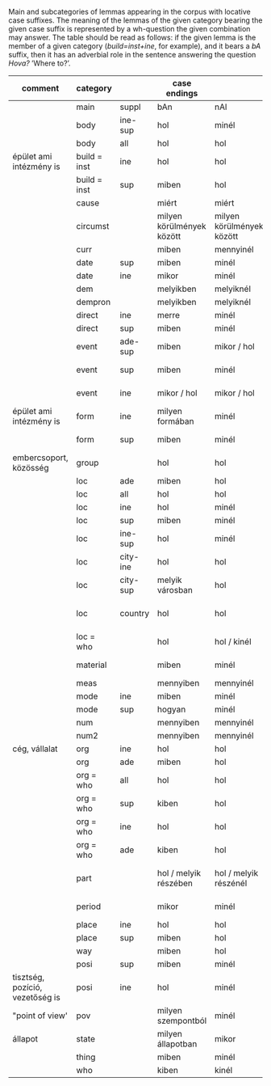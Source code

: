Main and subcategories of lemmas appearing in the corpus with locative case suffixes. The meaning of the lemmas of the given category bearing the given case suffix is represented by a wh-question the given combination may answer. The table should be read as follows: if the given lemma is the member of a given category (*build=inst+ine*, for example), and it bears a *bA* suffix, then it has an adverbial role in the sentence answering the question *Hova?* ’Where to?’. 


|           comment               | category     || case endings              |                           |                           |                       |                        |                       |                          |                          |                          |
|---------------------------------|--------------|----------|---------------------------|---------------------------|---------------------------|-----------------------|------------------------|-----------------------|--------------------------|--------------------------|--------------------------|
|                        | main         | suppl    | bAn                       | nAl                       | On                        | bA                    | hOz                    | rA                    | bOl                      | tOl                      | rOl                      |
|                                 | body         | ine-sup  | hol                       | minél                     | hol                       | hova                  | mihez                  | hova                  | honnan                   | mitől                    | honnan                   |
|                                 | body         | all      | hol                       | hol                       | hol                       | hova                  | hova                   | hova                  | honnan                   | honnan                   | honnan                   |
|épület ami intézmény is | build = inst | ine      | hol                       | hol                       | min                       | hova                  | Hova                   | mire                  | honnan                   | kitől / honnan           | miről                    |
|         | build = inst | sup      | miben                     | hol                       | hol                       | mibe                  | hova                   | hova                  | miből                    | kitől / honnan           | honnan                   |
|                                 | cause        |          | miért                     | miért                     | miért                     | miért                 | miért                  | miért                 | miért                    | miért                    | miért                    |
|                                 | circumst     |          | milyen körülmények között | milyen körülmények között | milyen körülmények között | milyen helyzetbe      | milyen körülményekhez  | milyen helyzetre      | milyen helyzetből        | milyen helyzettől        | milyen helyzetről        |
|                                 | curr         |          | miben                     | mennyinél                 | hány _On                  | mennyibe              | mihez                  | mennyire              | mennyiből                | mennyitől                | mennyiről                |
|                                 | date         | sup      | miben                     | minél                     | mikor                     | mibe                  | mihez                  | mikorra               | miből                    | mikortól                 | miről                    |
|                                 | date         | ine      | mikor                     | minél                     | min                       | mibe                  | mihez                  | mikorra               | miből                    | mikortól                 | miről                    |
|                                 | dem          |          | melyikben                 | melyiknél                 | melyiken                  | melyikbe              | melyikhez              | melyikre              | melyikből                | melyiktől                | melyikről                |
|                                 | dempron      |          | melyikben                 | melyiknél                 | melyiken                  | melyikbe              | melyikhez              | melyikre              | melyikből                | melyiktől                | melyikről                |
|                                 | direct       | ine      | merre                     | minél                     | min                       | merre                 | mihez                  | mire                  | honnan                   | mitől                    | miről                    |
|                                 | direct       | sup      | miben                     | minél                     | hol / merre               | mibe                  | mihez                  | merre                 | miből                    | mitől                    | honnan                   |
|                                 | event        | ade-sup  | miben                     | mikor / hol               | mikor / hol               | mibe                  | hova                   | hova / mikorra        | miből                    | honnan / mikortól        | honnan                   |
|                                 | event        | sup      | miben                     | minél                     | mikor / hol               | mibe                  | mihez                  | hova / mikorra        | hova / mikorra           | mitől                    | miről                    |
|                                 | event        | ine      | mikor / hol               | mikor / hol               | min                       | hova                  | hova                   | mire / mikorra        | honnan                   | honnan / mikortól        | miről                    |
| épület ami intézmény is                                          | form         | ine      | milyen formában           | minél                     | min                       | milyen formába        | mihez                  | mire                  | milyen formából          | mitől                    | miről                    |
|                                 | form         | sup      | miben                     | minél                     | milyen formában           | mibe                  | mihez                  | hova                  | miből                    | mitől                    | honnan                   |
| embercsoport, közösség          | group        |          | hol                       | hol                       | kiken                     | hova                  | hova                   | kikre                 | honnan                   | honnan                   | kikről                   |
|                                 | loc          | ade      | miben                     | hol                       | min                       | mibe                  | hova                   | mire                  | miből                    | honnan                   | miről                    |
|                                 | loc          | all      | hol                       | hol                       | hol                       | hova                  | hova                   | hova                  | honnan                   | honnan                   | honnan                   |
|                                 | loc          | ine      | hol                       | minél                     | min                       | hova                  | mihez                  | mire                  | honnan                   | mitől                    | miről                    |
|                                 | loc          | sup      | miben                     | minél                     | hol                       | mibe                  | mihez                  | hova                  | miből                    | mitől                    | honnan                   |
|                                 | loc          | ine-sup  | hol                       | minél                     | hol                       | hova                  | mihez                  | hova                  | honnan                   | mitől                    | honnan                   |
|                                 | loc          | city-ine | hol                       | hol                       | melyik városon            | hova                  | hova / kihez           | melyik városra        | honnan                   | honnan / kitől           | melyik városról          |
|                                 | loc          | city-sup | melyik városban           | hol                       | hol                       | melyik városba        | hova / kihez           | hova                  | melyik városból          | honnan / kitől           | honnan                   |
|                                 | loc          | country  | hol                       | hol                       | melyik országon           | hova                  | hova / kihez           | hol / melyik országra | honnan                   | honnan / kitől           | melyik országról         |
|                                 | loc = who    |          | hol                       | hol / kinél               |  kin                      | hova                  | hova / kihez           | kire                  | honnan                   | kitől / honnan           | kiről                    |
|                                 | material     |          | miben                     | minél                     | min                       | mibe                  | mihez                  | mire                  | milyen anyagból          | mitől                    | miről                    |
|                                 | meas         |          | mennyiben                 | mennyinél                 | mennyin                   | mennyibe              | mennyihez              | mennyire              | mennyiből                | mennyitől                | mennyiről                |
|                                 | mode         | ine      | miben                     | minél                     | hogyan                    | mibe                  | mihez                  | hogyan                | hogyan                   | mitől                    | miről                    |
|                                 | mode         | sup      | hogyan                    | minél                     | min                       | mibe                  | mihez                  | hogyan                | hogyan                   | mitől                    | miről                    |
|                                 | num          |          | mennyiben                 | mennyinél                 | mennyin                   | mennyibe              | mennyihez              | mennyire              | mennyiből                | mennyitől                | mennyiről                |
|                                 | num2         |          | mennyiben                 | mennyinél                 | mennyin                   | mennyibe              | mennyihez              | mekkorára             | mennyiből                | mennyitől                | mekkoráról               |
| cég, vállalat                   | org          | ine      | hol                       | hol                       | min                       | hova                  | hova                   | mire                  | honnan                   | honnan                   | miről                    |
|                                 | org          | ade      | miben                     | hol                       | min                       | mibe                  | hova                   | mire                  | miből                    | honnan                   | miről                    |
|                                 | org = who    | all      | hol                       | hol                       | hol                       | hova                  | hova                   | hova                  | honnan                   | honnan / kitől           | honnan                   |
|                                 | org = who    | sup      | kiben                     | hol                       | hol                       | kibe                  | hova / kihez           | hova                  | kiből                    | honnan / kitől           | honnan                   |
|                                 | org = who    | ine      | hol                       | hol                       | kin                       | hova                  | hova / kihez           | kire / mire           | honnan                   | honnan / kitől           | kiről / miről            |
|                                 | org = who    | ade      | kiben                     | hol                       | kin                       | kibe                  | hova / kihez           | kire                  | kiből                    | honnan / kitől           | kiről                    |
|                                 | part         |          | hol / melyik részében     | hol / melyik részénél     | hol / melyik részén       | hova / melyik részébe | hova / melyik részéhez | hova / melyik részére | honnan / melyik részéből | honnan / melyik részétől | honnan / melyik részéről |
|                                 | period       |          | mikor                     | minél                     | min                       | mibe                  | mihez                  | mennyi időre          | miből                    | mikortól                 | miről                    |
|                                 | place        | ine      | hol                       | hol                       | min                       | hova                  | Hova                   | mire                  | honnan                   |  honnan                  | miről                    |
|                                 | place        | sup      | miben                     | hol                       | hol                       | mibe                  | hova                   | hova                  | miből                    | honnan                   | honnan                   |
|                                 | way          |          | miben                     | hol                       | hol                       | mibe                  | hova                   | hova                  | miből                    | honnan                   | honnan                   |
|                                 | posi         | sup      | miben                     | minél                     | hol                       | mibe                  | mihez                  | hova                  | miből                    | mitől                    | honnan                   |
| tisztség, pozíció, vezetőség is | posi         | ine      | hol                       | minél                     | min                       | hova                  | mihez                  | hova /mire            | honnan                   | mitől                    | miről                    |
| "point of view'                 | pov          |          | milyen szempontból        | minél                     | min                       | mibe                  | mihez                  | mire                  | milyen szempontból       | mitől                    | miről                    |
| állapot                         | state        |          | milyen állapotban         | mikor                     | min                       | milyen állapotba      | mihez                  | mire                  | milyen állapotból        | mitől                    | miről                    |
|                                 | thing        |          | miben                     | minél                     | min                       | mibe                  | mihez                  | mire                  | miből                    | mitől                    | miről                    |
|                                 | who          |          | kiben                     | kinél                     | kin                       | kibe                  | kihez                  | kire                  | kiből                    | kitől                    | kiről                    |
